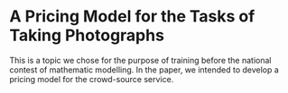 # A Pricing Model for the Tasks of Taking Photographs
This is a topic we chose for the purpose of training before the national contest of mathematic modelling. In the paper, we intended to develop a pricing model for the crowd-source service.
